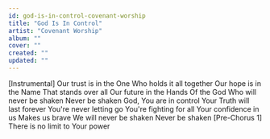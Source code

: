 ```yaml
---
id: god-is-in-control-covenant-worship
title: "God Is In Control"
artist: "Covenant Worship"
album: ""
cover: ""
created: ""
updated: ""
---
```


[Instrumental]
Our trust is in the One
Who holds it all together
Our hope is in the Name
That stands over all
Our future in the Hands
Of the God
Who will never be shaken
Never be shaken
God, You are in control
Your Truth will last forever
You're never letting go
You're fighting for all
Your confidence in us
Makes us brave
We will never be shaken
Never be shaken
[Pre-Chorus 1]
There is no limit to Your power